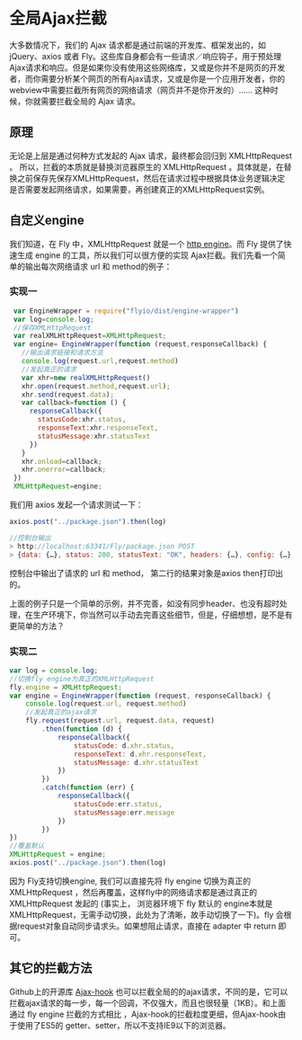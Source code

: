 # 全局Ajax拦截

大多数情况下，我们的 Ajax 请求都是通过前端的开发库、框架发出的，如 jQuery、axios 或者 Fly。这些库自身都会有一些请求／响应钩子，用于预处理 Ajax请求和响应。但是如果你没有使用这些网络库，又或是你并不是网页的开发者，而你需要分析某个网页的所有Ajax请求，又或是你是一个应用开发者，你的webview中需要拦截所有网页的网络请求（网页并不是你开发的）...... 这种时候，你就需要拦截全局的 Ajax 请求。

## 原理

无论是上层是通过何种方式发起的 Ajax 请求，最终都会回归到 XMLHttpRequest 。 所以，拦截的本质就是替换浏览器原生的 XMLHttpRequest 。具体就是，在替换之前保存先保存XMLHttpRequest，然后在请求过程中根据具体业务逻辑决定是否需要发起网络请求，如果需要，再创建真正的XMLHttpRequest实例。

## 自定义engine

我们知道，在 Fly 中，XMLHttpRequest 就是一个 [http engine](#/doc/flyio/engine)。而 Fly 提供了快速生成 engine 的工具，所以我们可以很方便的实现 Ajax拦截。我们先看一个简单的输出每次网络请求 url 和 method的例子：

### 实现一

```javascript
 var EngineWrapper = require("flyio/dist/engine-wrapper") 
 var log=console.log;
 //保存XMLHttpRequest
 var realXMLHttpRequest=XMLHttpRequest;
 var engine= EngineWrapper(function (request,responseCallback) {
   //输出请求链接和请求方法
   console.log(request.url,request.method)
   //发起真正的请求
   var xhr=new realXMLHttpRequest()
   xhr.open(request.method,request.url);
   xhr.send(request.data);
   var callback=function () {
     responseCallback({
       statusCode:xhr.status,
       responseText:xhr.responseText,
       statusMessage:xhr.statusText
     })
   }
   xhr.onload=callback;
   xhr.onerror=callback;
 })
 XMLHttpRequest=engine;
```

我们用 axios 发起一个请求测试一下：

```javascript
axios.post("../package.json").then(log)

//控制台输出
> http://localhost:63341/Fly/package.json POST
> {data: {…}, status: 200, statusText: "OK", headers: {…}, config: {…}, …}
```

控制台中输出了请求的 url 和 method， 第二行的结果对象是axios then打印出的。

上面的例子只是一个简单的示例，并不完善，如没有同步header、也没有超时处理，在生产环境下，你当然可以手动去完善这些细节，但是，仔细想想，是不是有更简单的方法？

### 实现二

```javascript
var log = console.log;
//切换fly engine为真正的XMLHttpRequest
fly.engine = XMLHttpRequest;
var engine = EngineWrapper(function (request, responseCallback) {
    console.log(request.url, request.method)
    //发起真正的ajax请求
    fly.request(request.url, request.data, request)
        .then(function (d) {
            responseCallback({
                statusCode: d.xhr.status,
                responseText: d.xhr.responseText,
                statusMessage: d.xhr.statusText
            })
        })
        .catch(function (err) {
            responseCallback({
                statusCode:err.status,
                statusMessage:err.message
            })
        })
})
//覆盖默认
XMLHttpRequest = engine;
axios.post("../package.json").then(log)

```

因为 Fly支持切换engine, 我们可以直接先将 fly engine 切换为真正的 XMLHttpRequest ，然后再覆盖，这样fly中的网络请求都是通过真正的 XMLHttpRequest 发起的 (事实上， 浏览器环境下 fly 默认的 engine本就是 XMLHttpRequest，无需手动切换，此处为了清晰，故手动切换了一下)。fly 会根据request对象自动同步请求头。如果想阻止请求，直接在 adapter 中 return 即可。



## 其它的拦截方法

Github上的开源库 [Ajax-hook](https://github.com/wendux/Ajax-hook) 也可以拦截全局的的ajax请求，不同的是，它可以拦截ajax请求的每一步，每一个回调，不仅强大，而且也很轻量（1KB）。和上面通过 fly engine 拦截的方式相比 ，Ajax-hook的拦截粒度更细，但Ajax-hook由于使用了ES5的 getter、setter，所以不支持IE9以下的浏览器。

